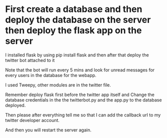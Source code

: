 # First create a database and then deploy the database on the server then deploy the flask app on the server 
I installed flask by using pip install flask and then after that deploy the twitter bot attached to it 

Note that the bot will run every 5 mins and look for unread messages for every users in the database for the webapp.

I used Tweepy, other modules are in the twitter file.

Remember deploy flask first before the twitter app itself and Change the database credentials in the the twitterbot.py and the app.py to the database deployed.

Then please after everything tell me so that I can add the callback url to my twitter developer account. 

And then you will restart the server again.